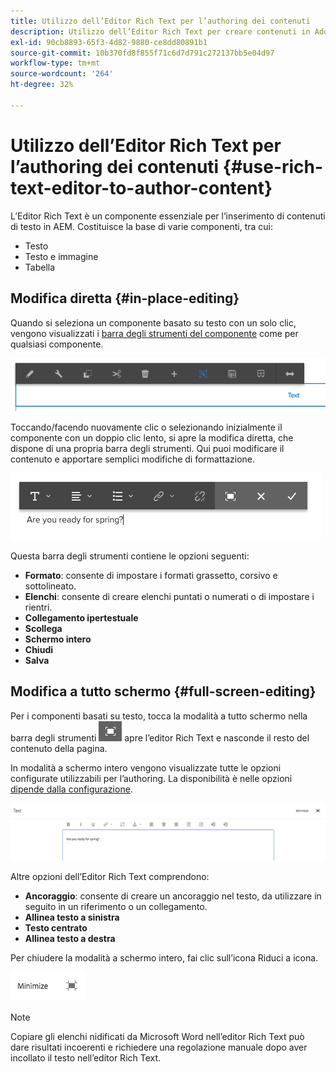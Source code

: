 ```yaml
---
title: Utilizzo dell’Editor Rich Text per l’authoring dei contenuti
description: Utilizzo dell’Editor Rich Text per creare contenuti in Adobe Experience Manager 6.5.
exl-id: 90cb8893-65f3-4d82-9880-ce8dd80891b1
source-git-commit: 10b370fd8f855f71c6d7d791c272137bb5e04d97
workflow-type: tm+mt
source-wordcount: '264'
ht-degree: 32%

---
```


# Utilizzo dell’Editor Rich Text per l’authoring dei contenuti {#use-rich-text-editor-to-author-content}

L’Editor Rich Text è un componente essenziale per l’inserimento di contenuti di testo in AEM. Costituisce la base di varie componenti, tra cui:

* Testo
* Testo e immagine
* Tabella

## Modifica diretta {#in-place-editing}

Quando si seleziona un componente basato su testo con un solo clic, vengono visualizzati i [barra degli strumenti del componente](/help/sites-authoring/editing-content.md#edit-configure-copy-cut-delete-paste) come per qualsiasi componente.

![screen_shot_2018-03-21at163054](assets/screen_shot_2018-03-21at163054.png)

Toccando/facendo nuovamente clic o selezionando inizialmente il componente con un doppio clic lento, si apre la modifica diretta, che dispone di una propria barra degli strumenti. Qui puoi modificare il contenuto e apportare semplici modifiche di formattazione.

![screen_shot_2018-03-21at163214](assets/screen_shot_2018-03-21at163214.png)

Questa barra degli strumenti contiene le opzioni seguenti:

* **Formato**: consente di impostare i formati grassetto, corsivo e sottolineato.
* **Elenchi**: consente di creare elenchi puntati o numerati o di impostare i rientri.
* **Collegamento ipertestuale**
* **Scollega**
* **Schermo intero**
* **Chiudi**
* **Salva**

## Modifica a tutto schermo {#full-screen-editing}

Per i componenti basati su testo, tocca la modalità a tutto schermo nella barra degli strumenti ![Modalità di modifica a schermo intero](do-not-localize/screen_shot_2018-03-21at163236.png) apre l’editor Rich Text e nasconde il resto del contenuto della pagina.

In modalità a schermo intero vengono visualizzate tutte le opzioni configurate utilizzabili per l’authoring. La disponibilità è nelle opzioni [dipende dalla configurazione](/help/sites-administering/rich-text-editor.md).

![screen_shot_2018-03-21at163248](assets/screen_shot_2018-03-21at163248.png)

Altre opzioni dell’Editor Rich Text comprendono:

* **Ancoraggio**: consente di creare un ancoraggio nel testo, da utilizzare in seguito in un riferimento o un collegamento.
* **Allinea testo a sinistra**
* **Testo centrato**
* **Allinea testo a destra**

Per chiudere la modalità a schermo intero, fai clic sull’icona Riduci a icona.

![screen_shot_2018-03-21at163323](assets/screen_shot_2018-03-21at163323.png)

>[!NOTE]
>
>Copiare gli elenchi nidificati da Microsoft Word nell’editor Rich Text può dare risultati incoerenti e richiedere una regolazione manuale dopo aver incollato il testo nell’editor Rich Text.
